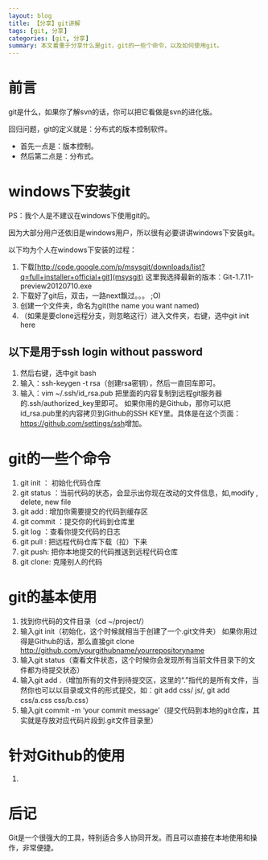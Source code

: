 ```yaml
---
layout: blog
title: 【分享】git讲解
tags: [git, 分享]
categories: [git, 分享]
summary: 本文着重于分享什么是git，git的一些个命令，以及如何使用git。
---
```

# 前言
git是什么，如果你了解svn的话，你可以把它看做是svn的进化版。

回归问题，git的定义就是：分布式的版本控制软件。

*  首先一点是：版本控制。
*  然后第二点是：分布式。

# windows下安装git
PS：我个人是不建议在windows下使用git的。

因为大部分用户还依旧是windows用户，所以很有必要讲讲windows下安装git。

以下均为个人在windows下安装的过程：

1. 下载[http://code.google.com/p/msysgit/downloads/list?q=full+installer+official+git](msysgit)
    这里我选择最新的版本：Git-1.7.11-preview20120710.exe
2. 下载好了git后，双击，一路next飘过。。。 ;O)
3. 创建一个文件夹，命名为git(the name you want named)
4. （如果是要clone远程分支，则忽略这行）进入文件夹，右键，选中git init here

## 以下是用于ssh login without password

1. 然后右键，选中git bash
2. 输入：ssh-keygen -t rsa（创建rsa密钥），然后一直回车即可。
3. 输入：vim ~/.ssh/id_rsa.pub 把里面的内容复制到远程git服务器的.ssh/authorized_key里即可。 
    如果你用的是Github，那你可以把id_rsa.pub里的内容拷贝到Github的SSH KEY里。具体是在这个页面：<https://github.com/settings/ssh>增加。

# git的一些个命令

1. git init ： 初始化代码仓库
2. git status ：当前代码的状态，会显示出你现在改动的文件信息，如,modify , delete, new file
3. git add : 增加你需要提交的代码到缓存区
4. git commit ：提交你的代码到仓库里
5. git log ：查看你提交代码的日志
6. git pull : 把远程代码仓库下载（拉）下来
7. git push: 把你本地提交的代码推送到远程代码仓库
8. git clone: 克隆别人的代码

# git的基本使用

1. 找到你代码的文件目录（cd ~/project/）
2. 输入git init（初始化，这个时候就相当于创建了一个.git文件夹） 
    如果你用过得是Github的话，那么直接git clone http://github.com/yourgithubname/yourrepositoryname
3. 输入git status（查看文件状态，这个时候你会发现所有当前文件目录下的文件都为待提交状态）
4. 输入git add .（增加所有的文件到待提交区，这里的“.”指代的是所有文件，当然你也可以以目录或文件的形式提交，如：git add css/ js/, git add css/a.css css/b.css）
5. 输入git commit -m ‘your commit message’（提交代码到本地的git仓库，其实就是存放对应代码片段到.git文件目录里）

# 针对Github的使用

1. 

# 后记
Git是一个很强大的工具，特别适合多人协同开发。而且可以直接在本地使用和操作，非常便捷。
